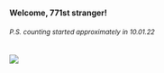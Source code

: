 #### Welcome, 771st stranger!

###### <sup>P.S. counting started approximately in 10.01.22</sup>

<img src="https://kraftwerk28.pp.ua/vcnt.png"></img>
